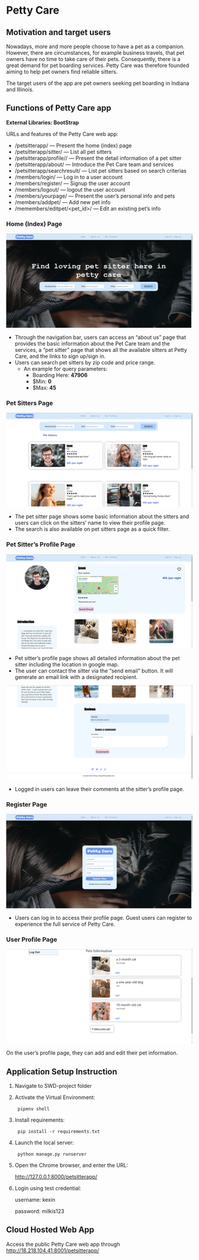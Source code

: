 # Petty Care
## Motivation and target users
Nowadays, more and more people choose to have a pet as a companion. However, there are circumstances, for example business travels, that pet owners have no time to take care of their pets. Consequently, there is a great demand for pet boarding services. Petty Care was therefore founded aiming to help pet owners find reliable sitters.

The target users of the app are pet owners seeking pet boarding in Indiana and Illinois.


## Functions of Petty Care app
__External Libraries: BootStrap__

URLs and features of the Petty Care web app:

- /petsitterapp/ — Present the home (index) page
- /petsitterapp/sitter/ — List all pet sitters
- /petsitterapp/profile/<id>/ — Present the detail information of a pet sitter
- /petsitterapp/about/ — Introduce the Pet Care team and services
- /petsitterapp/searchresult/ — List pet sitters based on search criterias
- /members/login/ — Log in to a user account
- /members/register/ — Signup the user account 
- /members/logout/ — logout the user account
- /members/yourpage/ — Present the user’s personal info and pets
- /members/addpet/ — Add new pet info
- /memembers/editpet/<pet_id>/ — Edit an existing pet’s info

### Home (Index) Page
<img src="https://github.com/ZKSN12/SWD-project/blob/main/readme_img/Picture1.png">

- Through the navigation bar, users can access an “about us” page that provides the basic information about the Pet Care team and the services, a “pet sitter” page that shows all the available sitters at Petty Care, and the links to sign up/sign in.
- Users can search pet sitters by zip code and price range. 
  - An example for query parameters: 
    - Boarding Here: **47906**
    - $Min: **0**
    - $Max: **45**
    
### Pet Sitters Page
<img src="https://github.com/ZKSN12/SWD-project/blob/main/readme_img/Picture2.png">
    
- The pet sitter page shows some basic information about the sitters and users can click on the sitters’ name to view their profile page.
- The search is also available on pet sitters page as a quick filter.
    
### Pet Sitter’s Profile Page
<img src="https://github.com/ZKSN12/SWD-project/blob/main/readme_img/Picture3.png">
    
- Pet sitter’s profile page shows all detailed information about the pet sitter including the location in google map.
- The user can contact the sitter via the “send email” button. It will generate an email link with a designated recipient.

<img src="https://github.com/ZKSN12/SWD-project/blob/main/readme_img/Picture4.png">

- Logged in users can leave their comments at the sitter’s profile page.
    
### Register Page
<img src="https://github.com/ZKSN12/SWD-project/blob/main/readme_img/Picture5.png">
    
- Users can log in to access their profile page. Guest users can register to experience the full service of Petty Care.

### User Profile Page
<img src="https://github.com/ZKSN12/SWD-project/blob/main/readme_img/Picture6.png">
    
On the user’s profile page, they can add and edit their pet information.
    
## Application Setup Instruction

1. Navigate to SWD-project folder
2. Activate the Virtual Environment:

        pipenv shell
    
3. Install requirements: 

        pip install -r requirements.txt
    
4. Launch the local server:

        python manage.py runserver
    
5. Open the Chrome browser, and enter the URL:
    
    http://127.0.0.1:8000/petsitterapp/
6. Login using test credential:
   
    username: kexin
   
    password: milkis123

## Cloud Hosted Web App

Access the public Petty Care web app through http://18.218.104.41:8001/petsitterapp/

